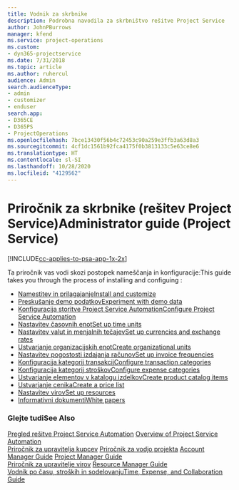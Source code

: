 ```yaml
---
title: Vodnik za skrbnike
description: Podrobna navodila za skrbništvo rešitve Project Service
author: JohnPBurrows
manager: kfend
ms.service: project-operations
ms.custom:
- dyn365-projectservice
ms.date: 7/31/2018
ms.topic: article
ms.author: ruhercul
audience: Admin
search.audienceType:
- admin
- customizer
- enduser
search.app:
- D365CE
- D365PS
- ProjectOperations
ms.openlocfilehash: 7bce13430f56b4c72453c90a259e3ffb3a63d8a3
ms.sourcegitcommit: 4cf1dc1561b92fca4175f0b3813133c5e63ce8e6
ms.translationtype: HT
ms.contentlocale: sl-SI
ms.lasthandoff: 10/28/2020
ms.locfileid: "4129562"
---
```

# <a name="administrator-guide-project-service"></a><span data-ttu-id="5abeb-103">Priročnik za skrbnike (rešitev Project Service)</span><span class="sxs-lookup"><span data-stu-id="5abeb-103">Administrator guide (Project Service)</span></span>

[!INCLUDE[cc-applies-to-psa-app-1x-2x](../includes/cc-applies-to-psa-app-1x-2x.md)]

<span data-ttu-id="5abeb-104">Ta priročnik vas vodi skozi postopek nameščanja in konfiguracije:</span><span class="sxs-lookup"><span data-stu-id="5abeb-104">This guide takes you through the process of installing and configuing :</span></span>  
  
- [<span data-ttu-id="5abeb-105">Namestitev in prilagajanje</span><span class="sxs-lookup"><span data-stu-id="5abeb-105">Install and customize</span></span>](install-customize.md)
- [<span data-ttu-id="5abeb-106">Preskušanje demo podatkov</span><span class="sxs-lookup"><span data-stu-id="5abeb-106">Experiment with demo data</span></span>](use-demo-data.md)
- [<span data-ttu-id="5abeb-107">Konfiguracija storitve Project Service Automation</span><span class="sxs-lookup"><span data-stu-id="5abeb-107">Configure Project Service Automation</span></span>](configure.md)
- [<span data-ttu-id="5abeb-108">Nastavitev časovnih enot</span><span class="sxs-lookup"><span data-stu-id="5abeb-108">Set up time units</span></span>](set-up-time-units.md)
- [<span data-ttu-id="5abeb-109">Nastavitev valut in menjalnih tečajev</span><span class="sxs-lookup"><span data-stu-id="5abeb-109">Set up currencies and exchange rates</span></span>](set-up-currencies-exchange-rates.md)
- [<span data-ttu-id="5abeb-110">Ustvarjanje organizacijskih enot</span><span class="sxs-lookup"><span data-stu-id="5abeb-110">Create organizational units</span></span>](create-organizational-units.md)
- [<span data-ttu-id="5abeb-111">Nastavitev pogostosti izdajanja računov</span><span class="sxs-lookup"><span data-stu-id="5abeb-111">Set up invoice frequencies</span></span>](set-up-invoice-frequencies.md)
- [<span data-ttu-id="5abeb-112">Konfiguracija kategorij transakcij</span><span class="sxs-lookup"><span data-stu-id="5abeb-112">Configure transaction categories</span></span>](configure-transaction-categories.md)
- [<span data-ttu-id="5abeb-113">Konfiguracija kategorij stroškov</span><span class="sxs-lookup"><span data-stu-id="5abeb-113">Configure expense categories</span></span>](configure-expense-categories.md)
- [<span data-ttu-id="5abeb-114">Ustvarjanje elementov v katalogu izdelkov</span><span class="sxs-lookup"><span data-stu-id="5abeb-114">Create product catalog items</span></span>](create-product-catalog-items.md)
- [<span data-ttu-id="5abeb-115">Ustvarjanje cenika</span><span class="sxs-lookup"><span data-stu-id="5abeb-115">Create a price list</span></span>](create-price-list.md)
- [<span data-ttu-id="5abeb-116">Nastavitev virov</span><span class="sxs-lookup"><span data-stu-id="5abeb-116">Set up resources</span></span>](set-up-resources.md)
- [<span data-ttu-id="5abeb-117">Informativni dokumenti</span><span class="sxs-lookup"><span data-stu-id="5abeb-117">White papers</span></span>](white-papers.md)
  
### <a name="see-also"></a><span data-ttu-id="5abeb-118">Glejte tudi</span><span class="sxs-lookup"><span data-stu-id="5abeb-118">See Also</span></span>  
 <span data-ttu-id="5abeb-119">[Pregled rešitve Project Service Automation](../psa/overview.md)  </span><span class="sxs-lookup"><span data-stu-id="5abeb-119">[Overview of Project Service Automation](../psa/overview.md)  </span></span>  
 <span data-ttu-id="5abeb-120">[Priročnik za upravitelja kupcev](../psa/account-manager-guide.md) [Priročnik za vodjo projekta](../psa/project-manager-guide.md) </span><span class="sxs-lookup"><span data-stu-id="5abeb-120">[Account Manager Guide](../psa/account-manager-guide.md) [Project Manager Guide](../psa/project-manager-guide.md) </span></span>  
 <span data-ttu-id="5abeb-121">[Priročnik za upravitelje virov](../psa/resource-manager-guide.md) </span><span class="sxs-lookup"><span data-stu-id="5abeb-121">[Resource Manager Guide](../psa/resource-manager-guide.md) </span></span>  
 [<span data-ttu-id="5abeb-122">Vodnik po času, stroških in sodelovanju</span><span class="sxs-lookup"><span data-stu-id="5abeb-122">Time, Expense, and Collaboration Guide</span></span>](../psa/time-expense-collaboration-guide.md)
